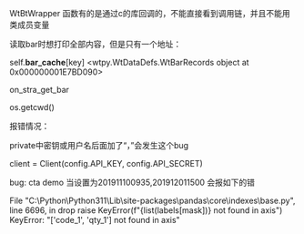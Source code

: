 WtBtWrapper 函数有的是通过c的库回调的，不能直接看到调用链，并且不能用类成员变量





读取bar时想打印全部内容，但是只有一个地址：

 self.__bar_cache__[key] <wtpy.WtDataDefs.WtBarRecords object at 0x000000001E7BD090>

on_stra_get_bar

os.getcwd()



报错情况：

private中密钥或用户名后面加了“，”会发生这个bug

client = Client(config.API_KEY, config.API_SECRET)




bug: cta demo 当设置为201911100935,201912011500 会报如下的错

  File "C:\Python\Python311\Lib\site-packages\pandas\core\indexes\base.py", line 6696, in drop
    raise KeyError(f"{list(labels[mask])} not found in axis")
KeyError: "['code_1', 'qty_1'] not found in axis"



